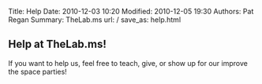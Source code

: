 Title: Help
Date: 2010-12-03 10:20
Modified: 2010-12-05 19:30
Authors: Pat Regan
Summary: TheLab.ms
url: /
save_as: help.html

## Help at TheLab.ms!

If you want to help us, feel free to teach, give, or show up for our improve the space parties!